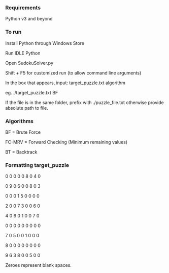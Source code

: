 ### Requirements

Python v3 and beyond

### To run

Install Python through Windows Store

Run IDLE Python

Open SudokuSolver.py

Shift + F5 for customized run (to allow command line arguments)

In the box that appears, input: target_puzzle.txt algorithm

eg. ./target_puzzle.txt BF

If the file is in the same folder, prefix with ./puzzle_file.txt otherwise provide absolute path to file.

### Algorithms

BF = Brute Force

FC-MRV = Forward Checking (Minimum remaining values)

BT = Backtrack

### Formatting target_puzzle

0 0 0 0 0 8 0 4 0

0 9 0 6 0 0 8 0 3

0 0 0 1 5 0 0 0 0

2 0 0 7 3 0 0 6 0

4 0 6 0 1 0 0 7 0

0 0 0 0 0 0 0 0 0

7 0 5 0 0 1 0 0 0

8 0 0 0 0 0 0 0 0

9 6 3 8 0 0 5 0 0

Zeroes represent blank spaces.
